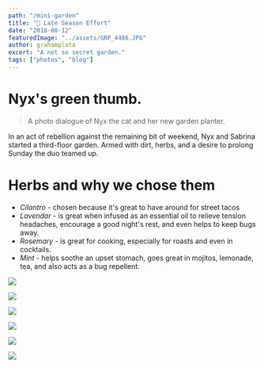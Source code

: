 ```yaml
---
path: "/mini-garden"
title: "🌳 Late Season Effort"
date: "2018-08-12"
featuredImage: "../assets/GRP_4486.JPG"
author: grahamplata
excert: "A not so secret garden."
tags: ["photos", "blog"]
---
```


# Nyx's green thumb.

> A photo dialogue of Nyx the cat and her new garden planter.

In an act of rebellion against the remaining bit of weekend, Nyx and Sabrina started a third-floor garden. Armed with dirt, herbs, and a desire to prolong Sunday the duo teamed up.

# Herbs and why we chose them

- _Cilantro_ - chosen because it's great to have around for street tacos
- _Lavendar_ - is great when infused as an essential oil to relieve tension headaches, encourage a good night's rest, and even helps to keep bugs away.
- _Rosemary_ - is great for cooking, especially for roasts and even in cocktails.
- _Mint_ - helps soothe an upset stomach, goes great in mojitos, lemonade, tea, and also acts as a bug repellent.

![](../assets/GRP_4486.JPG)

![](../assets/GRP_4490.JPG)

![](../assets/GRP_4519.JPG)

![](../assets/GRP_4522.JPG)

![](../assets/GRP_4533.JPG)

![](../assets/GRP_4537.JPG)
